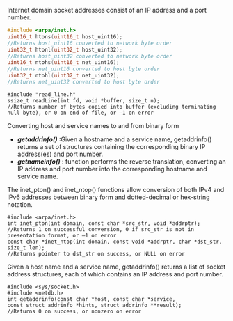 Internet domain socket addresses consist of an IP address and a port number.

```c
#include <arpa/inet.h>
uint16_t htons(uint16_t host_uint16);
//Returns host_uint16 converted to network byte order
uint32_t htonl(uint32_t host_uint32);
//Returns host_uint32 converted to network byte order
uint16_t ntohs(uint16_t net_uint16);
//Returns net_uint16 converted to host byte order
uint32_t ntohl(uint32_t net_uint32);
//Returns net_uint32 converted to host byte order

```

```
#include "read_line.h"
ssize_t readLine(int fd, void *buffer, size_t n);
//Returns number of bytes copied into buffer (excluding terminating null byte), or 0 on end of-file, or –1 on error
```

Converting host and service names to and from binary form
- ***getaddrinfo()***  :Given a hostname and a service name, getaddrinfo() returns a set of structures containing the corresponding binary IP address(es) and port number.
- ***getnameinfo()*** : function performs the reverse translation, converting an IP address and port number into the corresponding hostname and service name.

The inet_pton() and inet_ntop() functions allow conversion of both IPv4 and IPv6
addresses between binary form and dotted-decimal or hex-string notation.

```
#include <arpa/inet.h>
int inet_pton(int domain, const char *src_str, void *addrptr);
//Returns 1 on successful conversion, 0 if src_str is not in presentation format, or –1 on error
const char *inet_ntop(int domain, const void *addrptr, char *dst_str, size_t len);
//Returns pointer to dst_str on success, or NULL on error
```

Given a host name and a service name, getaddrinfo() returns a list of socket address structures, each of which contains an IP address and port number.

```
#include <sys/socket.h>
#include <netdb.h>
int getaddrinfo(const char *host, const char *service,
const struct addrinfo *hints, struct addrinfo **result);
//Returns 0 on success, or nonzero on error
```